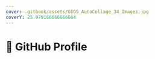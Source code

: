 ```yaml
---
cover: .gitbook/assets/GIGS_AutoCollage_34_Images.jpg
coverY: 25.979166666666664
---
```


# 🏴 GitHub Profile

